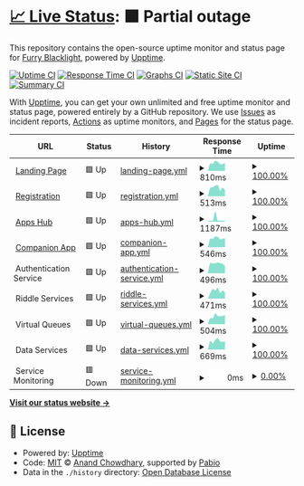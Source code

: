 # [📈 Live Status](https://fblacklight-organization.github.io/status): <!--live status--> **🟧 Partial outage**

This repository contains the open-source uptime monitor and status page for [Furry Blacklight](https://fblacklight.org), powered by [Upptime](https://github.com/upptime/upptime).

[![Uptime CI](https://github.com/fblacklight-organization/status/workflows/Uptime%20CI/badge.svg)](https://github.com/fblacklight-organization/status/actions?query=workflow%3A%22Uptime+CI%22)
[![Response Time CI](https://github.com/fblacklight-organization/status/workflows/Response%20Time%20CI/badge.svg)](https://github.com/fblacklight-organization/status/actions?query=workflow%3A%22Response+Time+CI%22)
[![Graphs CI](https://github.com/fblacklight-organization/status/workflows/Graphs%20CI/badge.svg)](https://github.com/fblacklight-organization/status/actions?query=workflow%3A%22Graphs+CI%22)
[![Static Site CI](https://github.com/fblacklight-organization/status/workflows/Static%20Site%20CI/badge.svg)](https://github.com/fblacklight-organization/status/actions?query=workflow%3A%22Static+Site+CI%22)
[![Summary CI](https://github.com/fblacklight-organization/status/workflows/Summary%20CI/badge.svg)](https://github.com/fblacklight-organization/status/actions?query=workflow%3A%22Summary+CI%22)

With [Upptime](https://upptime.js.org), you can get your own unlimited and free uptime monitor and status page, powered entirely by a GitHub repository. We use [Issues](https://github.com/fblacklight-organization/status/issues) as incident reports, [Actions](https://github.com/fblacklight-organization/status/actions) as uptime monitors, and [Pages](https://fblacklight-organization.github.io/status) for the status page.

<!--start: status pages-->
<!-- This summary is generated by Upptime (https://github.com/upptime/upptime) -->
<!-- Do not edit this manually, your changes will be overwritten -->
<!-- prettier-ignore -->
| URL | Status | History | Response Time | Uptime |
| --- | ------ | ------- | ------------- | ------ |
| <img alt="" src="https://icons.duckduckgo.com/ip3/www.fblacklight.org.ico" height="13"> [Landing Page](https://www.fblacklight.org/en) | 🟩 Up | [landing-page.yml](https://github.com/fblacklight-organization/status/commits/HEAD/history/landing-page.yml) | <details><summary><img alt="Response time graph" src="./graphs/landing-page/response-time-week.png" height="20"> 810ms</summary><br><a href="https://status.fblacklight.org/history/landing-page"><img alt="Response time 738" src="https://img.shields.io/endpoint?url=https%3A%2F%2Fraw.githubusercontent.com%2Ffblacklight-organization%2Fstatus%2FHEAD%2Fapi%2Flanding-page%2Fresponse-time.json"></a><br><a href="https://status.fblacklight.org/history/landing-page"><img alt="24-hour response time 730" src="https://img.shields.io/endpoint?url=https%3A%2F%2Fraw.githubusercontent.com%2Ffblacklight-organization%2Fstatus%2FHEAD%2Fapi%2Flanding-page%2Fresponse-time-day.json"></a><br><a href="https://status.fblacklight.org/history/landing-page"><img alt="7-day response time 810" src="https://img.shields.io/endpoint?url=https%3A%2F%2Fraw.githubusercontent.com%2Ffblacklight-organization%2Fstatus%2FHEAD%2Fapi%2Flanding-page%2Fresponse-time-week.json"></a><br><a href="https://status.fblacklight.org/history/landing-page"><img alt="30-day response time 749" src="https://img.shields.io/endpoint?url=https%3A%2F%2Fraw.githubusercontent.com%2Ffblacklight-organization%2Fstatus%2FHEAD%2Fapi%2Flanding-page%2Fresponse-time-month.json"></a><br><a href="https://status.fblacklight.org/history/landing-page"><img alt="1-year response time 738" src="https://img.shields.io/endpoint?url=https%3A%2F%2Fraw.githubusercontent.com%2Ffblacklight-organization%2Fstatus%2FHEAD%2Fapi%2Flanding-page%2Fresponse-time-year.json"></a></details> | <details><summary><a href="https://status.fblacklight.org/history/landing-page">100.00%</a></summary><a href="https://status.fblacklight.org/history/landing-page"><img alt="All-time uptime 67.16%" src="https://img.shields.io/endpoint?url=https%3A%2F%2Fraw.githubusercontent.com%2Ffblacklight-organization%2Fstatus%2FHEAD%2Fapi%2Flanding-page%2Fuptime.json"></a><br><a href="https://status.fblacklight.org/history/landing-page"><img alt="24-hour uptime 100.00%" src="https://img.shields.io/endpoint?url=https%3A%2F%2Fraw.githubusercontent.com%2Ffblacklight-organization%2Fstatus%2FHEAD%2Fapi%2Flanding-page%2Fuptime-day.json"></a><br><a href="https://status.fblacklight.org/history/landing-page"><img alt="7-day uptime 100.00%" src="https://img.shields.io/endpoint?url=https%3A%2F%2Fraw.githubusercontent.com%2Ffblacklight-organization%2Fstatus%2FHEAD%2Fapi%2Flanding-page%2Fuptime-week.json"></a><br><a href="https://status.fblacklight.org/history/landing-page"><img alt="30-day uptime 99.98%" src="https://img.shields.io/endpoint?url=https%3A%2F%2Fraw.githubusercontent.com%2Ffblacklight-organization%2Fstatus%2FHEAD%2Fapi%2Flanding-page%2Fuptime-month.json"></a><br><a href="https://status.fblacklight.org/history/landing-page"><img alt="1-year uptime 67.16%" src="https://img.shields.io/endpoint?url=https%3A%2F%2Fraw.githubusercontent.com%2Ffblacklight-organization%2Fstatus%2FHEAD%2Fapi%2Flanding-page%2Fuptime-year.json"></a></details>
| <img alt="" src="https://icons.duckduckgo.com/ip3/registration.fblacklight.org.ico" height="13"> [Registration](https://registration.fblacklight.org) | 🟩 Up | [registration.yml](https://github.com/fblacklight-organization/status/commits/HEAD/history/registration.yml) | <details><summary><img alt="Response time graph" src="./graphs/registration/response-time-week.png" height="20"> 513ms</summary><br><a href="https://status.fblacklight.org/history/registration"><img alt="Response time 541" src="https://img.shields.io/endpoint?url=https%3A%2F%2Fraw.githubusercontent.com%2Ffblacklight-organization%2Fstatus%2FHEAD%2Fapi%2Fregistration%2Fresponse-time.json"></a><br><a href="https://status.fblacklight.org/history/registration"><img alt="24-hour response time 496" src="https://img.shields.io/endpoint?url=https%3A%2F%2Fraw.githubusercontent.com%2Ffblacklight-organization%2Fstatus%2FHEAD%2Fapi%2Fregistration%2Fresponse-time-day.json"></a><br><a href="https://status.fblacklight.org/history/registration"><img alt="7-day response time 513" src="https://img.shields.io/endpoint?url=https%3A%2F%2Fraw.githubusercontent.com%2Ffblacklight-organization%2Fstatus%2FHEAD%2Fapi%2Fregistration%2Fresponse-time-week.json"></a><br><a href="https://status.fblacklight.org/history/registration"><img alt="30-day response time 522" src="https://img.shields.io/endpoint?url=https%3A%2F%2Fraw.githubusercontent.com%2Ffblacklight-organization%2Fstatus%2FHEAD%2Fapi%2Fregistration%2Fresponse-time-month.json"></a><br><a href="https://status.fblacklight.org/history/registration"><img alt="1-year response time 541" src="https://img.shields.io/endpoint?url=https%3A%2F%2Fraw.githubusercontent.com%2Ffblacklight-organization%2Fstatus%2FHEAD%2Fapi%2Fregistration%2Fresponse-time-year.json"></a></details> | <details><summary><a href="https://status.fblacklight.org/history/registration">100.00%</a></summary><a href="https://status.fblacklight.org/history/registration"><img alt="All-time uptime 95.20%" src="https://img.shields.io/endpoint?url=https%3A%2F%2Fraw.githubusercontent.com%2Ffblacklight-organization%2Fstatus%2FHEAD%2Fapi%2Fregistration%2Fuptime.json"></a><br><a href="https://status.fblacklight.org/history/registration"><img alt="24-hour uptime 100.00%" src="https://img.shields.io/endpoint?url=https%3A%2F%2Fraw.githubusercontent.com%2Ffblacklight-organization%2Fstatus%2FHEAD%2Fapi%2Fregistration%2Fuptime-day.json"></a><br><a href="https://status.fblacklight.org/history/registration"><img alt="7-day uptime 100.00%" src="https://img.shields.io/endpoint?url=https%3A%2F%2Fraw.githubusercontent.com%2Ffblacklight-organization%2Fstatus%2FHEAD%2Fapi%2Fregistration%2Fuptime-week.json"></a><br><a href="https://status.fblacklight.org/history/registration"><img alt="30-day uptime 100.00%" src="https://img.shields.io/endpoint?url=https%3A%2F%2Fraw.githubusercontent.com%2Ffblacklight-organization%2Fstatus%2FHEAD%2Fapi%2Fregistration%2Fuptime-month.json"></a><br><a href="https://status.fblacklight.org/history/registration"><img alt="1-year uptime 95.20%" src="https://img.shields.io/endpoint?url=https%3A%2F%2Fraw.githubusercontent.com%2Ffblacklight-organization%2Fstatus%2FHEAD%2Fapi%2Fregistration%2Fuptime-year.json"></a></details>
| <img alt="" src="https://icons.duckduckgo.com/ip3/apps.fblacklight.org.ico" height="13"> [Apps Hub](https://apps.fblacklight.org) | 🟩 Up | [apps-hub.yml](https://github.com/fblacklight-organization/status/commits/HEAD/history/apps-hub.yml) | <details><summary><img alt="Response time graph" src="./graphs/apps-hub/response-time-week.png" height="20"> 1187ms</summary><br><a href="https://status.fblacklight.org/history/apps-hub"><img alt="Response time 589" src="https://img.shields.io/endpoint?url=https%3A%2F%2Fraw.githubusercontent.com%2Ffblacklight-organization%2Fstatus%2FHEAD%2Fapi%2Fapps-hub%2Fresponse-time.json"></a><br><a href="https://status.fblacklight.org/history/apps-hub"><img alt="24-hour response time 510" src="https://img.shields.io/endpoint?url=https%3A%2F%2Fraw.githubusercontent.com%2Ffblacklight-organization%2Fstatus%2FHEAD%2Fapi%2Fapps-hub%2Fresponse-time-day.json"></a><br><a href="https://status.fblacklight.org/history/apps-hub"><img alt="7-day response time 1187" src="https://img.shields.io/endpoint?url=https%3A%2F%2Fraw.githubusercontent.com%2Ffblacklight-organization%2Fstatus%2FHEAD%2Fapi%2Fapps-hub%2Fresponse-time-week.json"></a><br><a href="https://status.fblacklight.org/history/apps-hub"><img alt="30-day response time 674" src="https://img.shields.io/endpoint?url=https%3A%2F%2Fraw.githubusercontent.com%2Ffblacklight-organization%2Fstatus%2FHEAD%2Fapi%2Fapps-hub%2Fresponse-time-month.json"></a><br><a href="https://status.fblacklight.org/history/apps-hub"><img alt="1-year response time 589" src="https://img.shields.io/endpoint?url=https%3A%2F%2Fraw.githubusercontent.com%2Ffblacklight-organization%2Fstatus%2FHEAD%2Fapi%2Fapps-hub%2Fresponse-time-year.json"></a></details> | <details><summary><a href="https://status.fblacklight.org/history/apps-hub">100.00%</a></summary><a href="https://status.fblacklight.org/history/apps-hub"><img alt="All-time uptime 99.82%" src="https://img.shields.io/endpoint?url=https%3A%2F%2Fraw.githubusercontent.com%2Ffblacklight-organization%2Fstatus%2FHEAD%2Fapi%2Fapps-hub%2Fuptime.json"></a><br><a href="https://status.fblacklight.org/history/apps-hub"><img alt="24-hour uptime 100.00%" src="https://img.shields.io/endpoint?url=https%3A%2F%2Fraw.githubusercontent.com%2Ffblacklight-organization%2Fstatus%2FHEAD%2Fapi%2Fapps-hub%2Fuptime-day.json"></a><br><a href="https://status.fblacklight.org/history/apps-hub"><img alt="7-day uptime 100.00%" src="https://img.shields.io/endpoint?url=https%3A%2F%2Fraw.githubusercontent.com%2Ffblacklight-organization%2Fstatus%2FHEAD%2Fapi%2Fapps-hub%2Fuptime-week.json"></a><br><a href="https://status.fblacklight.org/history/apps-hub"><img alt="30-day uptime 100.00%" src="https://img.shields.io/endpoint?url=https%3A%2F%2Fraw.githubusercontent.com%2Ffblacklight-organization%2Fstatus%2FHEAD%2Fapi%2Fapps-hub%2Fuptime-month.json"></a><br><a href="https://status.fblacklight.org/history/apps-hub"><img alt="1-year uptime 99.82%" src="https://img.shields.io/endpoint?url=https%3A%2F%2Fraw.githubusercontent.com%2Ffblacklight-organization%2Fstatus%2FHEAD%2Fapi%2Fapps-hub%2Fuptime-year.json"></a></details>
| <img alt="" src="https://icons.duckduckgo.com/ip3/companion.fblacklight.org.ico" height="13"> [Companion App](https://companion.fblacklight.org) | 🟩 Up | [companion-app.yml](https://github.com/fblacklight-organization/status/commits/HEAD/history/companion-app.yml) | <details><summary><img alt="Response time graph" src="./graphs/companion-app/response-time-week.png" height="20"> 546ms</summary><br><a href="https://status.fblacklight.org/history/companion-app"><img alt="Response time 497" src="https://img.shields.io/endpoint?url=https%3A%2F%2Fraw.githubusercontent.com%2Ffblacklight-organization%2Fstatus%2FHEAD%2Fapi%2Fcompanion-app%2Fresponse-time.json"></a><br><a href="https://status.fblacklight.org/history/companion-app"><img alt="24-hour response time 485" src="https://img.shields.io/endpoint?url=https%3A%2F%2Fraw.githubusercontent.com%2Ffblacklight-organization%2Fstatus%2FHEAD%2Fapi%2Fcompanion-app%2Fresponse-time-day.json"></a><br><a href="https://status.fblacklight.org/history/companion-app"><img alt="7-day response time 546" src="https://img.shields.io/endpoint?url=https%3A%2F%2Fraw.githubusercontent.com%2Ffblacklight-organization%2Fstatus%2FHEAD%2Fapi%2Fcompanion-app%2Fresponse-time-week.json"></a><br><a href="https://status.fblacklight.org/history/companion-app"><img alt="30-day response time 514" src="https://img.shields.io/endpoint?url=https%3A%2F%2Fraw.githubusercontent.com%2Ffblacklight-organization%2Fstatus%2FHEAD%2Fapi%2Fcompanion-app%2Fresponse-time-month.json"></a><br><a href="https://status.fblacklight.org/history/companion-app"><img alt="1-year response time 497" src="https://img.shields.io/endpoint?url=https%3A%2F%2Fraw.githubusercontent.com%2Ffblacklight-organization%2Fstatus%2FHEAD%2Fapi%2Fcompanion-app%2Fresponse-time-year.json"></a></details> | <details><summary><a href="https://status.fblacklight.org/history/companion-app">100.00%</a></summary><a href="https://status.fblacklight.org/history/companion-app"><img alt="All-time uptime 92.78%" src="https://img.shields.io/endpoint?url=https%3A%2F%2Fraw.githubusercontent.com%2Ffblacklight-organization%2Fstatus%2FHEAD%2Fapi%2Fcompanion-app%2Fuptime.json"></a><br><a href="https://status.fblacklight.org/history/companion-app"><img alt="24-hour uptime 100.00%" src="https://img.shields.io/endpoint?url=https%3A%2F%2Fraw.githubusercontent.com%2Ffblacklight-organization%2Fstatus%2FHEAD%2Fapi%2Fcompanion-app%2Fuptime-day.json"></a><br><a href="https://status.fblacklight.org/history/companion-app"><img alt="7-day uptime 100.00%" src="https://img.shields.io/endpoint?url=https%3A%2F%2Fraw.githubusercontent.com%2Ffblacklight-organization%2Fstatus%2FHEAD%2Fapi%2Fcompanion-app%2Fuptime-week.json"></a><br><a href="https://status.fblacklight.org/history/companion-app"><img alt="30-day uptime 100.00%" src="https://img.shields.io/endpoint?url=https%3A%2F%2Fraw.githubusercontent.com%2Ffblacklight-organization%2Fstatus%2FHEAD%2Fapi%2Fcompanion-app%2Fuptime-month.json"></a><br><a href="https://status.fblacklight.org/history/companion-app"><img alt="1-year uptime 92.78%" src="https://img.shields.io/endpoint?url=https%3A%2F%2Fraw.githubusercontent.com%2Ffblacklight-organization%2Fstatus%2FHEAD%2Fapi%2Fcompanion-app%2Fuptime-year.json"></a></details>
| <img alt="" src="https://icons.duckduckgo.com/ip3/null.ico" height="13"> Authentication Service | 🟩 Up | [authentication-service.yml](https://github.com/fblacklight-organization/status/commits/HEAD/history/authentication-service.yml) | <details><summary><img alt="Response time graph" src="./graphs/authentication-service/response-time-week.png" height="20"> 496ms</summary><br><a href="https://status.fblacklight.org/history/authentication-service"><img alt="Response time 487" src="https://img.shields.io/endpoint?url=https%3A%2F%2Fraw.githubusercontent.com%2Ffblacklight-organization%2Fstatus%2FHEAD%2Fapi%2Fauthentication-service%2Fresponse-time.json"></a><br><a href="https://status.fblacklight.org/history/authentication-service"><img alt="24-hour response time 498" src="https://img.shields.io/endpoint?url=https%3A%2F%2Fraw.githubusercontent.com%2Ffblacklight-organization%2Fstatus%2FHEAD%2Fapi%2Fauthentication-service%2Fresponse-time-day.json"></a><br><a href="https://status.fblacklight.org/history/authentication-service"><img alt="7-day response time 496" src="https://img.shields.io/endpoint?url=https%3A%2F%2Fraw.githubusercontent.com%2Ffblacklight-organization%2Fstatus%2FHEAD%2Fapi%2Fauthentication-service%2Fresponse-time-week.json"></a><br><a href="https://status.fblacklight.org/history/authentication-service"><img alt="30-day response time 472" src="https://img.shields.io/endpoint?url=https%3A%2F%2Fraw.githubusercontent.com%2Ffblacklight-organization%2Fstatus%2FHEAD%2Fapi%2Fauthentication-service%2Fresponse-time-month.json"></a><br><a href="https://status.fblacklight.org/history/authentication-service"><img alt="1-year response time 487" src="https://img.shields.io/endpoint?url=https%3A%2F%2Fraw.githubusercontent.com%2Ffblacklight-organization%2Fstatus%2FHEAD%2Fapi%2Fauthentication-service%2Fresponse-time-year.json"></a></details> | <details><summary><a href="https://status.fblacklight.org/history/authentication-service">100.00%</a></summary><a href="https://status.fblacklight.org/history/authentication-service"><img alt="All-time uptime 99.98%" src="https://img.shields.io/endpoint?url=https%3A%2F%2Fraw.githubusercontent.com%2Ffblacklight-organization%2Fstatus%2FHEAD%2Fapi%2Fauthentication-service%2Fuptime.json"></a><br><a href="https://status.fblacklight.org/history/authentication-service"><img alt="24-hour uptime 100.00%" src="https://img.shields.io/endpoint?url=https%3A%2F%2Fraw.githubusercontent.com%2Ffblacklight-organization%2Fstatus%2FHEAD%2Fapi%2Fauthentication-service%2Fuptime-day.json"></a><br><a href="https://status.fblacklight.org/history/authentication-service"><img alt="7-day uptime 100.00%" src="https://img.shields.io/endpoint?url=https%3A%2F%2Fraw.githubusercontent.com%2Ffblacklight-organization%2Fstatus%2FHEAD%2Fapi%2Fauthentication-service%2Fuptime-week.json"></a><br><a href="https://status.fblacklight.org/history/authentication-service"><img alt="30-day uptime 100.00%" src="https://img.shields.io/endpoint?url=https%3A%2F%2Fraw.githubusercontent.com%2Ffblacklight-organization%2Fstatus%2FHEAD%2Fapi%2Fauthentication-service%2Fuptime-month.json"></a><br><a href="https://status.fblacklight.org/history/authentication-service"><img alt="1-year uptime 99.98%" src="https://img.shields.io/endpoint?url=https%3A%2F%2Fraw.githubusercontent.com%2Ffblacklight-organization%2Fstatus%2FHEAD%2Fapi%2Fauthentication-service%2Fuptime-year.json"></a></details>
| <img alt="" src="https://icons.duckduckgo.com/ip3/null.ico" height="13"> Riddle Services | 🟩 Up | [riddle-services.yml](https://github.com/fblacklight-organization/status/commits/HEAD/history/riddle-services.yml) | <details><summary><img alt="Response time graph" src="./graphs/riddle-services/response-time-week.png" height="20"> 471ms</summary><br><a href="https://status.fblacklight.org/history/riddle-services"><img alt="Response time 481" src="https://img.shields.io/endpoint?url=https%3A%2F%2Fraw.githubusercontent.com%2Ffblacklight-organization%2Fstatus%2FHEAD%2Fapi%2Friddle-services%2Fresponse-time.json"></a><br><a href="https://status.fblacklight.org/history/riddle-services"><img alt="24-hour response time 350" src="https://img.shields.io/endpoint?url=https%3A%2F%2Fraw.githubusercontent.com%2Ffblacklight-organization%2Fstatus%2FHEAD%2Fapi%2Friddle-services%2Fresponse-time-day.json"></a><br><a href="https://status.fblacklight.org/history/riddle-services"><img alt="7-day response time 471" src="https://img.shields.io/endpoint?url=https%3A%2F%2Fraw.githubusercontent.com%2Ffblacklight-organization%2Fstatus%2FHEAD%2Fapi%2Friddle-services%2Fresponse-time-week.json"></a><br><a href="https://status.fblacklight.org/history/riddle-services"><img alt="30-day response time 470" src="https://img.shields.io/endpoint?url=https%3A%2F%2Fraw.githubusercontent.com%2Ffblacklight-organization%2Fstatus%2FHEAD%2Fapi%2Friddle-services%2Fresponse-time-month.json"></a><br><a href="https://status.fblacklight.org/history/riddle-services"><img alt="1-year response time 481" src="https://img.shields.io/endpoint?url=https%3A%2F%2Fraw.githubusercontent.com%2Ffblacklight-organization%2Fstatus%2FHEAD%2Fapi%2Friddle-services%2Fresponse-time-year.json"></a></details> | <details><summary><a href="https://status.fblacklight.org/history/riddle-services">100.00%</a></summary><a href="https://status.fblacklight.org/history/riddle-services"><img alt="All-time uptime 99.94%" src="https://img.shields.io/endpoint?url=https%3A%2F%2Fraw.githubusercontent.com%2Ffblacklight-organization%2Fstatus%2FHEAD%2Fapi%2Friddle-services%2Fuptime.json"></a><br><a href="https://status.fblacklight.org/history/riddle-services"><img alt="24-hour uptime 100.00%" src="https://img.shields.io/endpoint?url=https%3A%2F%2Fraw.githubusercontent.com%2Ffblacklight-organization%2Fstatus%2FHEAD%2Fapi%2Friddle-services%2Fuptime-day.json"></a><br><a href="https://status.fblacklight.org/history/riddle-services"><img alt="7-day uptime 100.00%" src="https://img.shields.io/endpoint?url=https%3A%2F%2Fraw.githubusercontent.com%2Ffblacklight-organization%2Fstatus%2FHEAD%2Fapi%2Friddle-services%2Fuptime-week.json"></a><br><a href="https://status.fblacklight.org/history/riddle-services"><img alt="30-day uptime 100.00%" src="https://img.shields.io/endpoint?url=https%3A%2F%2Fraw.githubusercontent.com%2Ffblacklight-organization%2Fstatus%2FHEAD%2Fapi%2Friddle-services%2Fuptime-month.json"></a><br><a href="https://status.fblacklight.org/history/riddle-services"><img alt="1-year uptime 99.94%" src="https://img.shields.io/endpoint?url=https%3A%2F%2Fraw.githubusercontent.com%2Ffblacklight-organization%2Fstatus%2FHEAD%2Fapi%2Friddle-services%2Fuptime-year.json"></a></details>
| <img alt="" src="https://icons.duckduckgo.com/ip3/null.ico" height="13"> Virtual Queues | 🟩 Up | [virtual-queues.yml](https://github.com/fblacklight-organization/status/commits/HEAD/history/virtual-queues.yml) | <details><summary><img alt="Response time graph" src="./graphs/virtual-queues/response-time-week.png" height="20"> 504ms</summary><br><a href="https://status.fblacklight.org/history/virtual-queues"><img alt="Response time 478" src="https://img.shields.io/endpoint?url=https%3A%2F%2Fraw.githubusercontent.com%2Ffblacklight-organization%2Fstatus%2FHEAD%2Fapi%2Fvirtual-queues%2Fresponse-time.json"></a><br><a href="https://status.fblacklight.org/history/virtual-queues"><img alt="24-hour response time 485" src="https://img.shields.io/endpoint?url=https%3A%2F%2Fraw.githubusercontent.com%2Ffblacklight-organization%2Fstatus%2FHEAD%2Fapi%2Fvirtual-queues%2Fresponse-time-day.json"></a><br><a href="https://status.fblacklight.org/history/virtual-queues"><img alt="7-day response time 504" src="https://img.shields.io/endpoint?url=https%3A%2F%2Fraw.githubusercontent.com%2Ffblacklight-organization%2Fstatus%2FHEAD%2Fapi%2Fvirtual-queues%2Fresponse-time-week.json"></a><br><a href="https://status.fblacklight.org/history/virtual-queues"><img alt="30-day response time 467" src="https://img.shields.io/endpoint?url=https%3A%2F%2Fraw.githubusercontent.com%2Ffblacklight-organization%2Fstatus%2FHEAD%2Fapi%2Fvirtual-queues%2Fresponse-time-month.json"></a><br><a href="https://status.fblacklight.org/history/virtual-queues"><img alt="1-year response time 478" src="https://img.shields.io/endpoint?url=https%3A%2F%2Fraw.githubusercontent.com%2Ffblacklight-organization%2Fstatus%2FHEAD%2Fapi%2Fvirtual-queues%2Fresponse-time-year.json"></a></details> | <details><summary><a href="https://status.fblacklight.org/history/virtual-queues">100.00%</a></summary><a href="https://status.fblacklight.org/history/virtual-queues"><img alt="All-time uptime 95.82%" src="https://img.shields.io/endpoint?url=https%3A%2F%2Fraw.githubusercontent.com%2Ffblacklight-organization%2Fstatus%2FHEAD%2Fapi%2Fvirtual-queues%2Fuptime.json"></a><br><a href="https://status.fblacklight.org/history/virtual-queues"><img alt="24-hour uptime 100.00%" src="https://img.shields.io/endpoint?url=https%3A%2F%2Fraw.githubusercontent.com%2Ffblacklight-organization%2Fstatus%2FHEAD%2Fapi%2Fvirtual-queues%2Fuptime-day.json"></a><br><a href="https://status.fblacklight.org/history/virtual-queues"><img alt="7-day uptime 100.00%" src="https://img.shields.io/endpoint?url=https%3A%2F%2Fraw.githubusercontent.com%2Ffblacklight-organization%2Fstatus%2FHEAD%2Fapi%2Fvirtual-queues%2Fuptime-week.json"></a><br><a href="https://status.fblacklight.org/history/virtual-queues"><img alt="30-day uptime 100.00%" src="https://img.shields.io/endpoint?url=https%3A%2F%2Fraw.githubusercontent.com%2Ffblacklight-organization%2Fstatus%2FHEAD%2Fapi%2Fvirtual-queues%2Fuptime-month.json"></a><br><a href="https://status.fblacklight.org/history/virtual-queues"><img alt="1-year uptime 95.82%" src="https://img.shields.io/endpoint?url=https%3A%2F%2Fraw.githubusercontent.com%2Ffblacklight-organization%2Fstatus%2FHEAD%2Fapi%2Fvirtual-queues%2Fuptime-year.json"></a></details>
| <img alt="" src="https://icons.duckduckgo.com/ip3/null.ico" height="13"> Data Services | 🟩 Up | [data-services.yml](https://github.com/fblacklight-organization/status/commits/HEAD/history/data-services.yml) | <details><summary><img alt="Response time graph" src="./graphs/data-services/response-time-week.png" height="20"> 669ms</summary><br><a href="https://status.fblacklight.org/history/data-services"><img alt="Response time 535" src="https://img.shields.io/endpoint?url=https%3A%2F%2Fraw.githubusercontent.com%2Ffblacklight-organization%2Fstatus%2FHEAD%2Fapi%2Fdata-services%2Fresponse-time.json"></a><br><a href="https://status.fblacklight.org/history/data-services"><img alt="24-hour response time 626" src="https://img.shields.io/endpoint?url=https%3A%2F%2Fraw.githubusercontent.com%2Ffblacklight-organization%2Fstatus%2FHEAD%2Fapi%2Fdata-services%2Fresponse-time-day.json"></a><br><a href="https://status.fblacklight.org/history/data-services"><img alt="7-day response time 669" src="https://img.shields.io/endpoint?url=https%3A%2F%2Fraw.githubusercontent.com%2Ffblacklight-organization%2Fstatus%2FHEAD%2Fapi%2Fdata-services%2Fresponse-time-week.json"></a><br><a href="https://status.fblacklight.org/history/data-services"><img alt="30-day response time 599" src="https://img.shields.io/endpoint?url=https%3A%2F%2Fraw.githubusercontent.com%2Ffblacklight-organization%2Fstatus%2FHEAD%2Fapi%2Fdata-services%2Fresponse-time-month.json"></a><br><a href="https://status.fblacklight.org/history/data-services"><img alt="1-year response time 535" src="https://img.shields.io/endpoint?url=https%3A%2F%2Fraw.githubusercontent.com%2Ffblacklight-organization%2Fstatus%2FHEAD%2Fapi%2Fdata-services%2Fresponse-time-year.json"></a></details> | <details><summary><a href="https://status.fblacklight.org/history/data-services">100.00%</a></summary><a href="https://status.fblacklight.org/history/data-services"><img alt="All-time uptime 99.98%" src="https://img.shields.io/endpoint?url=https%3A%2F%2Fraw.githubusercontent.com%2Ffblacklight-organization%2Fstatus%2FHEAD%2Fapi%2Fdata-services%2Fuptime.json"></a><br><a href="https://status.fblacklight.org/history/data-services"><img alt="24-hour uptime 100.00%" src="https://img.shields.io/endpoint?url=https%3A%2F%2Fraw.githubusercontent.com%2Ffblacklight-organization%2Fstatus%2FHEAD%2Fapi%2Fdata-services%2Fuptime-day.json"></a><br><a href="https://status.fblacklight.org/history/data-services"><img alt="7-day uptime 100.00%" src="https://img.shields.io/endpoint?url=https%3A%2F%2Fraw.githubusercontent.com%2Ffblacklight-organization%2Fstatus%2FHEAD%2Fapi%2Fdata-services%2Fuptime-week.json"></a><br><a href="https://status.fblacklight.org/history/data-services"><img alt="30-day uptime 100.00%" src="https://img.shields.io/endpoint?url=https%3A%2F%2Fraw.githubusercontent.com%2Ffblacklight-organization%2Fstatus%2FHEAD%2Fapi%2Fdata-services%2Fuptime-month.json"></a><br><a href="https://status.fblacklight.org/history/data-services"><img alt="1-year uptime 99.98%" src="https://img.shields.io/endpoint?url=https%3A%2F%2Fraw.githubusercontent.com%2Ffblacklight-organization%2Fstatus%2FHEAD%2Fapi%2Fdata-services%2Fuptime-year.json"></a></details>
| <img alt="" src="https://icons.duckduckgo.com/ip3/null.ico" height="13"> Service Monitoring | 🟥 Down | [service-monitoring.yml](https://github.com/fblacklight-organization/status/commits/HEAD/history/service-monitoring.yml) | <details><summary><img alt="Response time graph" src="./graphs/service-monitoring/response-time-week.png" height="20"> 0ms</summary><br><a href="https://status.fblacklight.org/history/service-monitoring"><img alt="Response time 485" src="https://img.shields.io/endpoint?url=https%3A%2F%2Fraw.githubusercontent.com%2Ffblacklight-organization%2Fstatus%2FHEAD%2Fapi%2Fservice-monitoring%2Fresponse-time.json"></a><br><a href="https://status.fblacklight.org/history/service-monitoring"><img alt="24-hour response time 0" src="https://img.shields.io/endpoint?url=https%3A%2F%2Fraw.githubusercontent.com%2Ffblacklight-organization%2Fstatus%2FHEAD%2Fapi%2Fservice-monitoring%2Fresponse-time-day.json"></a><br><a href="https://status.fblacklight.org/history/service-monitoring"><img alt="7-day response time 0" src="https://img.shields.io/endpoint?url=https%3A%2F%2Fraw.githubusercontent.com%2Ffblacklight-organization%2Fstatus%2FHEAD%2Fapi%2Fservice-monitoring%2Fresponse-time-week.json"></a><br><a href="https://status.fblacklight.org/history/service-monitoring"><img alt="30-day response time 0" src="https://img.shields.io/endpoint?url=https%3A%2F%2Fraw.githubusercontent.com%2Ffblacklight-organization%2Fstatus%2FHEAD%2Fapi%2Fservice-monitoring%2Fresponse-time-month.json"></a><br><a href="https://status.fblacklight.org/history/service-monitoring"><img alt="1-year response time 485" src="https://img.shields.io/endpoint?url=https%3A%2F%2Fraw.githubusercontent.com%2Ffblacklight-organization%2Fstatus%2FHEAD%2Fapi%2Fservice-monitoring%2Fresponse-time-year.json"></a></details> | <details><summary><a href="https://status.fblacklight.org/history/service-monitoring">0.00%</a></summary><a href="https://status.fblacklight.org/history/service-monitoring"><img alt="All-time uptime 15.32%" src="https://img.shields.io/endpoint?url=https%3A%2F%2Fraw.githubusercontent.com%2Ffblacklight-organization%2Fstatus%2FHEAD%2Fapi%2Fservice-monitoring%2Fuptime.json"></a><br><a href="https://status.fblacklight.org/history/service-monitoring"><img alt="24-hour uptime 0.00%" src="https://img.shields.io/endpoint?url=https%3A%2F%2Fraw.githubusercontent.com%2Ffblacklight-organization%2Fstatus%2FHEAD%2Fapi%2Fservice-monitoring%2Fuptime-day.json"></a><br><a href="https://status.fblacklight.org/history/service-monitoring"><img alt="7-day uptime 0.00%" src="https://img.shields.io/endpoint?url=https%3A%2F%2Fraw.githubusercontent.com%2Ffblacklight-organization%2Fstatus%2FHEAD%2Fapi%2Fservice-monitoring%2Fuptime-week.json"></a><br><a href="https://status.fblacklight.org/history/service-monitoring"><img alt="30-day uptime 1.38%" src="https://img.shields.io/endpoint?url=https%3A%2F%2Fraw.githubusercontent.com%2Ffblacklight-organization%2Fstatus%2FHEAD%2Fapi%2Fservice-monitoring%2Fuptime-month.json"></a><br><a href="https://status.fblacklight.org/history/service-monitoring"><img alt="1-year uptime 15.32%" src="https://img.shields.io/endpoint?url=https%3A%2F%2Fraw.githubusercontent.com%2Ffblacklight-organization%2Fstatus%2FHEAD%2Fapi%2Fservice-monitoring%2Fuptime-year.json"></a></details>

<!--end: status pages-->

[**Visit our status website →**](https://fblacklight-organization.github.io/status)

## 📄 License

- Powered by: [Upptime](https://github.com/upptime/upptime)
- Code: [MIT](./LICENSE) © [Anand Chowdhary](https://anandchowdhary.com), supported by [Pabio](https://pabio.com)
- Data in the `./history` directory: [Open Database License](https://opendatacommons.org/licenses/odbl/1-0/)
